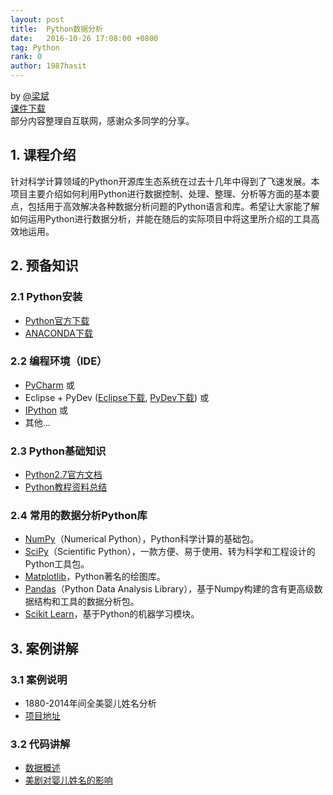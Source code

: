 ```yaml
---
layout: post
title:  Python数据分析
date:   2016-10-26 17:08:00 +0800
tag: Python 
rank: 0
author: 1987hasit
---
```



by [@梁斌](http://csusap.csu.edu.au/~bliang03/)<br>
[课件下载](/dataanalysis/python/python_data_analysis_slides.pdf)<br/>
部分内容整理自互联网，感谢众多同学的分享。

## 1. 课程介绍

针对科学计算领域的Python开源库生态系统在过去十几年中得到了飞速发展。本项目主要介绍如何利用Python进行数据控制、处理、整理、分析等方面的基本要点，包括用于高效解决各种数据分析问题的Python语言和库。希望让大家能了解如何运用Python进行数据分析，并能在随后的实际项目中将这里所介绍的工具高效地运用。

## 2. 预备知识

### 2.1 Python安装

* [Python官方下载](https://www.python.org/downloads/)
* [ANACONDA下载](https://www.continuum.io/downloads)

### 2.2 编程环境（IDE）

* [PyCharm](https://www.jetbrains.com/pycharm/) 或
* Eclipse + PyDev ([Eclipse下载](https://eclipse.org/downloads/), [PyDev下载](https://marketplace.eclipse.org/content/pydev-python-ide-eclipse)) 或
* [IPython](https://ipython.org/) 或
* 其他...

### 2.3 Python基础知识

* [Python2.7官方文档](https://docs.python.org/2.7/tutorial/)
* [Python教程资料总结](https://wiki.python.org/moin/BeginnersGuide/Programmers)

### 2.4 常用的数据分析Python库

* [NumPy](http://www.numpy.org/)（Numerical Python），Python科学计算的基础包。
* [SciPy](https://www.scipy.org/)（Scientific Python），一款方便、易于使用、转为科学和工程设计的Python工具包。
* [Matplotlib](http://matplotlib.org/)，Python著名的绘图库。
* [Pandas](http://pandas.pydata.org/)（Python Data Analysis Library），基于Numpy构建的含有更高级数据结构和工具的数据分析包。
* [Scikit Learn](http://scikit-learn.org/)，基于Python的机器学习模块。

## 3. 案例讲解

### 3.1 案例说明

* 1880-2014年间全美婴儿姓名分析
* [项目地址](https://www.kaggle.com/kaggle/us-baby-names)

### 3.2 代码讲解

* [数据概述](https://github.com/ymgd/codereader/blob/master/dataanalysis/python/data_overview.ipynb)
* [美剧对婴儿姓名的影响](https://github.com/ymgd/codereader/blob/master/dataanalysis/python/tv_inspired_baby_names.ipynb)
